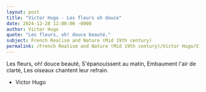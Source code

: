 ```yaml
---
layout: post
title: "Victor Hugo - Les fleurs oh douce"
date: 2024-12-28 12:00:00 -0000
author: Victor Hugo
quote: "Les fleurs, oh! douce beauté,"
subject: French Realism and Nature (Mid 19th century)
permalink: /French Realism and Nature (Mid 19th century)/Victor Hugo/Victor Hugo - Les fleurs oh douce
---
```


Les fleurs, oh! douce beauté,
S'épanouissent au matin,
Embaument l'air de clarté,
Les oiseaux chantent leur refrain.

- Victor Hugo
